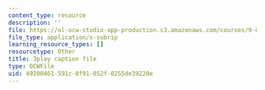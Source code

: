 ```yaml
---
content_type: resource
description: ''
file: https://ol-ocw-studio-app-production.s3.amazonaws.com/courses/9-04-sensory-systems-fall-2013/49200461591c0f91052f0255de39220e_n-NpJQgSLrk.srt
file_type: application/x-subrip
learning_resource_types: []
resourcetype: Other
title: 3play caption file
type: OCWFile
uid: 49200461-591c-0f91-052f-0255de39220e
---
```

